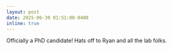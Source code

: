 ```yaml
---
layout: post
date: 2025-06-30 01:51:00-0400
inline: true
---
```


Officially a PhD candidate! Hats off to Ryan and all the lab folks.
